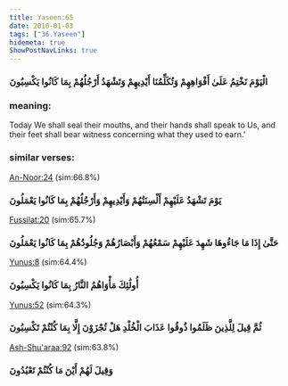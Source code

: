 ```yaml
---
title: Yaseen:65
date: 2010-01-03
tags: ["36.Yaseen"]
hidemeta: true 
ShowPostNavLinks: true 
---
```

### الْيَوْمَ نَخْتِمُ عَلَىٰ أَفْوَاهِهِمْ وَتُكَلِّمُنَا أَيْدِيهِمْ وَتَشْهَدُ أَرْجُلُهُمْ بِمَا كَانُوا يَكْسِبُونَ
### meaning: 
Today We shall seal their mouths, and their hands shall speak to Us, and their feet shall bear witness concerning what they used to earn.’
### similar verses: 

[An-Noor:24](/24/24) (sim:66.8%)

### يَوْمَ تَشْهَدُ عَلَيْهِمْ أَلْسِنَتُهُمْ وَأَيْدِيهِمْ وَأَرْجُلُهُمْ بِمَا كَانُوا يَعْمَلُونَ

[Fussilat:20](/41/20) (sim:65.7%)

### حَتَّىٰ إِذَا مَا جَاءُوهَا شَهِدَ عَلَيْهِمْ سَمْعُهُمْ وَأَبْصَارُهُمْ وَجُلُودُهُمْ بِمَا كَانُوا يَعْمَلُونَ

[Yunus:8](/10/8) (sim:64.4%)

### أُولَٰئِكَ مَأْوَاهُمُ النَّارُ بِمَا كَانُوا يَكْسِبُونَ

[Yunus:52](/10/52) (sim:64.3%)

### ثُمَّ قِيلَ لِلَّذِينَ ظَلَمُوا ذُوقُوا عَذَابَ الْخُلْدِ هَلْ تُجْزَوْنَ إِلَّا بِمَا كُنْتُمْ تَكْسِبُونَ

[Ash-Shu'araa:92](/26/92) (sim:63.8%)

### وَقِيلَ لَهُمْ أَيْنَ مَا كُنْتُمْ تَعْبُدُونَ
